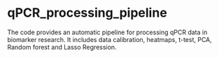 # qPCR_processing_pipeline
The code provides an automatic pipeline for processing qPCR data in biomarker research. It includes data calibration, heatmaps, t-test, PCA, Random forest and Lasso Regression.
